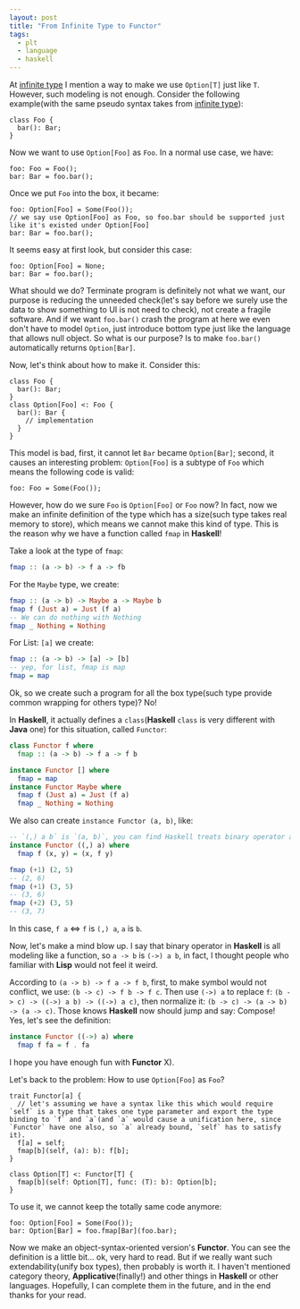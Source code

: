 ```yaml
---
layout: post
title: "From Infinite Type to Functor"
tags:
  - plt
  - language
  - haskell
---
```


At [infinite type](https://dannypsnl.github.io/docs/infinite-type/) I mention a way to make we use `Option[T]` just like `T`. However, such modeling is not enough. Consider the following example(with the same pseudo syntax takes from [infinite type](https://dannypsnl.github.io/docs/infinite-type/)):

```
class Foo {
  bar(): Bar;
}
```

Now we want to use `Option[Foo]` as `Foo`. In a normal use case, we have:

```
foo: Foo = Foo();
bar: Bar = foo.bar();
```

Once we put `Foo` into the box, it became:

```
foo: Option[Foo] = Some(Foo());
// we say use Option[Foo] as Foo, so foo.bar should be supported just like it's existed under Option[Foo]
bar: Bar = foo.bar();
```

It seems easy at first look, but consider this case:

```
foo: Option[Foo] = None;
bar: Bar = foo.bar();
```

What should we do? Terminate program is definitely not what we want, our purpose is reducing the unneeded check(let's say before we surely use the data to show something to UI is not need to check), not create a fragile software. And if we want `foo.bar()` crash the program at here we even don't have to model `Option`, just introduce bottom type just like the language that allows null object. So what is our purpose? Is to make `foo.bar()` automatically returns `Option[Bar]`.

Now, let's think about how to make it. Consider this:

```
class Foo {
  bar(): Bar;
}
class Option[Foo] <: Foo {
  bar(): Bar {
    // implementation
  }
}
```

This model is bad, first, it cannot let `Bar` became `Option[Bar]`; second, it causes an interesting problem: `Option[Foo]` is a subtype of `Foo` which means the following code is valid:

```
foo: Foo = Some(Foo());
```

However, how do we sure `Foo` is `Option[Foo]` or `Foo` now? In fact, now we make an infinite definition of the type which has a size(such type takes real memory to store), which means we cannot make this kind of type. This is the reason why we have a function called `fmap` in **Haskell**!

Take a look at the type of `fmap`:

```hs
fmap :: (a -> b) -> f a -> fb
```

For the `Maybe` type, we create:

```hs
fmap :: (a -> b) -> Maybe a -> Maybe b
fmap f (Just a) = Just (f a)
-- We can do nothing with Nothing
fmap _ Nothing = Nothing
```

For List: `[a]` we create:

```hs
fmap :: (a -> b) -> [a] -> [b]
-- yep, for list, fmap is map
fmap = map
```

Ok, so we create such a program for all the box type(such type provide common wrapping for others type)? No!

In **Haskell**, it actually defines a `class`(**Haskell** `class` is very different with **Java** one) for this situation, called `Functor`:

```hs
class Functor f where
  fmap :: (a -> b) -> f a -> f b

instance Functor [] where
  fmap = map
instance Functor Maybe where
  fmap f (Just a) = Just (f a)
  fmap _ Nothing = Nothing
```

We also can create `instance Functor (a, b)`, like:

```hs
-- `(,) a b` is `(a, b)`, you can find Haskell treats binary operator as a function takes two parameters everywhere(if I'm wrong, tell me)
instance Functor ((,) a) where
  fmap f (x, y) = (x, f y)

fmap (+1) (2, 5)
-- (2, 6)
fmap (+1) (3, 5)
-- (3, 6)
fmap (+2) (3, 5)
-- (3, 7)
```

In this case, `f a` <=> `f` is `(,) a`, `a` is `b`.

Now, let's make a mind blow up. I say that binary operator in **Haskell** is all modeling like a function, so `a -> b` is `(->) a b`, in fact, I thought people who familiar with **Lisp** would not feel it weird.

According to `(a -> b) -> f a -> f b`, first, to make symbol would not conflict, we use: `(b -> c) -> f b -> f c`. Then use `(->) a` to replace `f`: `(b -> c) -> ((->) a b) -> ((->) a c)`, then normalize it: `(b -> c) -> (a -> b) -> (a -> c)`. Those knows **Haskell** now should jump and say: Compose! Yes, let's see the definition:

```hs
instance Functor ((->) a) where
  fmap f fa = f . fa
```

I hope you have enough fun with **Functor** X).

Let's back to the problem: How to use `Option[Foo]` as `Foo`?

```
trait Functor[a] {
  // let's assuming we have a syntax like this which would require `self` is a type that takes one type parameter and export the type binding to `f` and `a`(and `a` would cause a unification here, since `Functor` have one also, so `a` already bound, `self` has to satisfy it).
  f[a] = self;
  fmap[b](self, (a): b): f[b];
}

class Option[T] <: Functor[T] {
  fmap[b](self: Option[T], func: (T): b): Option[b];
}
```

To use it, we cannot keep the totally same code anymore:

```
foo: Option[Foo] = Some(Foo());
bar: Option[Bar] = foo.fmap[Bar](foo.bar);
```

Now we make an object-syntax-oriented version's **Functor**. You can see the definition is a little bit... ok, very hard to read. But if we really want such extendability(unify box types), then probably is worth it. I haven't mentioned category theory, **Applicative**(finally!) and other things in **Haskell** or other languages. Hopefully, I can complete them in the future, and in the end thanks for your read.

